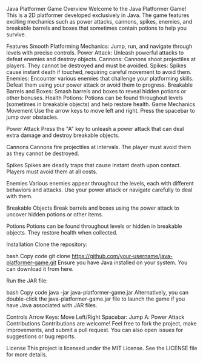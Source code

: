Java Platformer Game
Overview
Welcome to the Java Platformer Game! This is a 2D platformer developed exclusively in Java. The game features exciting mechanics such as power attacks, cannons, spikes, enemies, and breakable barrels and boxes that sometimes contain potions to help you survive.

Features
Smooth Platforming Mechanics: Jump, run, and navigate through levels with precise controls.
Power Attack: Unleash powerful attacks to defeat enemies and destroy objects.
Cannons: Cannons shoot projectiles at players. They cannot be destroyed and must be avoided.
Spikes: Spikes cause instant death if touched, requiring careful movement to avoid them.
Enemies: Encounter various enemies that challenge your platforming skills. Defeat them using your power attack or avoid them to progress.
Breakable Barrels and Boxes: Smash barrels and boxes to reveal hidden potions or other bonuses.
Health Potions: Potions can be found throughout levels (sometimes in breakable objects) and help restore health.
Game Mechanics
Movement
Use the arrow keys to move left and right.
Press the spacebar to jump over obstacles.

Power Attack
Press the "A" key to unleash a power attack that can deal extra damage and destroy breakable objects.

Cannons
Cannons fire projectiles at intervals. The player must avoid them as they cannot be destroyed.

Spikes
Spikes are deadly traps that cause instant death upon contact. Players must avoid them at all costs.

Enemies
Various enemies appear throughout the levels, each with different behaviors and attacks. Use your power attack or navigate carefully to deal with them.

Breakable Objects
Break barrels and boxes using the power attack to uncover hidden potions or other items.

Potions
Potions can be found throughout levels or hidden in breakable objects. They restore health when collected.

Installation
Clone the repository:

bash
Copy code
git clone https://github.com/your-username/java-platformer-game.git
Ensure you have Java installed on your system. You can download it from here.

Run the JAR file:

bash
Copy code
java -jar java-platformer-game.jar
Alternatively, you can double-click the java-platformer-game.jar file to launch the game if you have Java associated with JAR files.

Controls
Arrow Keys: Move Left/Right
Spacebar: Jump
A: Power Attack
Contributions
Contributions are welcome! Feel free to fork the project, make improvements, and submit a pull request. You can also open issues for suggestions or bug reports.

License
This project is licensed under the MIT License. See the LICENSE file for more details.
